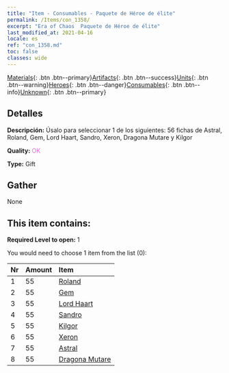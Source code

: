 ```yaml
---
title: "Item - Consumables - Paquete de Héroe de élite"
permalink: /Items/con_1358/
excerpt: "Era of Chaos  Paquete de Héroe de élite"
last_modified_at: 2021-04-16
locale: es
ref: "con_1358.md"
toc: false
classes: wide
---
```

 [Materials](/es/Items/){: .btn .btn--primary}[Artifacts](/es/Items/Artifacts/){: .btn .btn--success}[Units](/es/Items/Units/){: .btn .btn--warning}[Heroes](/es/Items/Heroes/){: .btn .btn--danger}[Consumables](/es/Items/Consumables/){: .btn .btn--info}[Unknown](/es/Items/Unknown/){: .btn .btn--primary}

## Detalles
 **Descripción:** Úsalo para seleccionar 1 de los siguientes: 56 fichas de Astral, Roland, Gem, Lord Haart, Sandro, Xeron, Dragona Mutare y Kilgor

 **Quality:** <span style="color: #DA70D6">OK</span>

 **Type:** Gift

## Gather

  None

## This item contains:

 **Required Level to open:** 1

 You would need to choose 1 item from the list (0):

  | Nr | Amount |     Item    |
  |:---|:-------|:------------|
  | 1 | 55 | [Roland](/es/Items/her_362/) |  | 
  | 2 | 55 | [Gem](/es/Items/her_369/) |  | 
  | 3 | 55 | [Lord Haart](/es/Items/her_370/) |  | 
  | 4 | 55 | [Sandro](/es/Items/her_371/) |  | 
  | 5 | 55 | [Kilgor](/es/Items/her_374/) |  | 
  | 6 | 55 | [Xeron](/es/Items/her_383/) |  | 
  | 7 | 55 | [Astral](/es/Items/her_388/) |  | 
  | 8 | 55 | [Dragona Mutare](/es/Items/her_390/) |  | 
